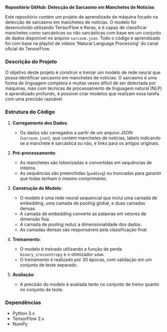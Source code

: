**Repositório GitHub: Detecção de Sarcasmo em Manchetes de Notícias**

Este repositório contém um projeto de aprendizado de máquina focado na detecção de sarcasmo em manchetes de notícias. O modelo foi desenvolvido utilizando TensorFlow e Keras, e é capaz de classificar manchetes como sarcásticas ou não sarcásticas com base em um conjunto de dados disponível no arquivo `sarcasm.json`.
Todo o código e aprendizado foi com base na playlist de vídeos 'Natural Language Processing' do canal oficial do TensorFlow.

### **Descrição do Projeto**

O objetivo deste projeto é construir e treinar um modelo de rede neural que possa identificar sarcasmo em manchetes de notícias. O sarcasmo é uma forma de linguagem complexa e muitas vezes difícil de ser detectada por máquinas, mas com técnicas de processamento de linguagem natural (NLP) e aprendizado profundo, é possível criar modelos que realizam essa tarefa com uma precisão razoável.

### **Estrutura do Código**

1. **Carregamento dos Dados**:
   - Os dados são carregados a partir de um arquivo JSON (`sarcasm.json`), que contém manchetes de notícias, labels indicando se a manchete é sarcástica ou não, e links para os artigos originais.

2. **Pré-processamento**:
   - As manchetes são tokenizadas e convertidas em sequências de inteiros.
   - As sequências são preenchidas (`padding`) ou truncadas para garantir que todas tenham o mesmo comprimento.

3. **Construção do Modelo**:
   - O modelo é uma rede neural sequencial que inclui uma camada de embedding, uma camada de pooling global, e duas camadas densas.
   - A camada de embedding converte as palavras em vetores de dimensão fixa.
   - A camada de pooling reduz a dimensionalidade dos dados.
   - As camadas densas são responsáveis pela classificação final.

4. **Treinamento**:
   - O modelo é treinado utilizando a função de perda `binary_crossentropy` e o otimizador `adam`.
   - O treinamento é realizado por 30 épocas, com validação em um conjunto de teste separado.

5. **Avaliação**:
   - A precisão do modelo é avaliada tanto no conjunto de treino quanto no conjunto de teste.


### **Dependências**

- Python 3.x
- TensorFlow 2.x
- NumPy
